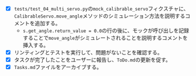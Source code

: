 - [x] `tests/test_04_multi_servo.py`の`mock_calibrable_servo`フィクスチャに、`CalibrableServo.move_angle`メソッドのシミュレーション方法を説明するコメントを追加する。
    - `s.get_angle.return_value = 0.0`の行の後に、モックが呼び出しを記録することで`move_angle`がシミュレートされることを説明するコメントを挿入する。
- [x] リンティングとテストを実行して、問題がないことを確認する。
- [x] タスクが完了したことをユーザーに報告し、`ToDo.md`の更新を促す。
- [x] `Tasks.md`ファイルをアーカイブする。